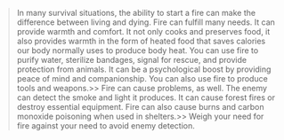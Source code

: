 > In many survival situations, the ability to start a fire can make the difference between living and dying. Fire can fulfill many needs. It can provide warmth and comfort. It not only cooks and preserves food, it also provides warmth in the form of heated food that saves calories our body normally uses to produce body heat. You can use fire to purify water, sterilize bandages, signal for rescue, and provide protection from animals. It can be a psychological boost by providing peace of mind and companionship. You can also use fire to produce tools and weapons.>> Fire can cause problems, as well. The enemy can detect the smoke and light it produces. It can cause forest fires or destroy essential equipment. Fire can also cause burns and carbon monoxide poisoning when used in shelters.>> Weigh your need for fire against your need to avoid enemy detection.